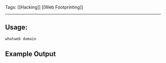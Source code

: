 Tags: [[Hacking]] [[Web Footprinting]]

---

## Usage:
```
whatweb domain
```

## Example Output
```

```